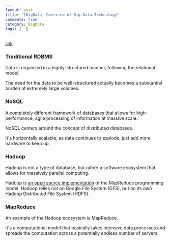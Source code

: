```yaml
---
layout: post
title: "[BigData] Overview of Big Data Technology"
comments: true
category: BigData
tags: [  ]
---
```


[link](https://datajobs.com/what-is-hadoop-and-nosql)

### Traditional RDBMS

Data is organized in a highly-structured manner, following the relational model. 

The need for the data to be well-structured actually becomes a substantial burden at extremely large volumes.

### NoSQL

A completely different framework of databases that allows for high-performance, agile processing of information at massive scale. 

NoSQL centers around the concept of distributed databases. 

It's horizontally scalable; as data continues to explode, just add more hardware to keep up.

### Hadoop

Hadoop is not a type of database, but rather a software ecosystem that allows for massively parallel computing.

Hadoop is [an open source implementation](http://www.javaworld.com/article/2077907/open-source-tools/mapreduce-programming-with-apache-hadoop.html?page=3) of the MapReduce programming model. Hadoop relies not on Google File System (GFS), but on its own Hadoop Distributed File System (HDFS). 

### MapReduce

An example of the Hadoop ecosystem is MapReduce. 

It's a computational model that basically takes intensive data processes and spreads the computation across a potentially endless number of servers. 
